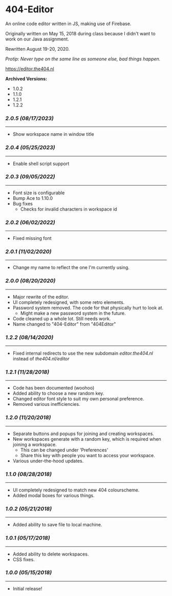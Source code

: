 # 404-Editor

An online code editor written in JS, making use of Firebase.

Originally written on May 15, 2018 during class because I didn't want to work on our Java assignment.

Rewritten August 19-20, 2020.

*Protip: Never type on the same line as someone else, bad things happen.*

https://editor.the404.nl

**Archived Versions:**
- 1.0.2
- 1.1.0
- 1.2.1
- 1.2.2

### *2.0.5 (08/17/2023)*
------------------------
- Show workspace name in window title

### *2.0.4 (05/25/2023)*
------------------------
- Enable shell script support

### *2.0.3 (09/05/2022)*
------------------------
- Font size is configurable
- Bump Ace to 1.10.0
- Bug fixes
    - Checks for invalid characters in workspace id

### *2.0.2 (06/02/2022)*
------------------------
- Fixed missing font

### *2.0.1 (11/02/2020)*
------------------------
- Change my name to reflect the one I'm currently using.

### *2.0.0 (08/20/2020)*
------------------------
- Major rewrite of the editor.
- UI completely redesigned, with some retro elements.
- Password system removed. The code for that physically hurt to look at.
    - Might make a new password system in the future.
- Code cleaned up a whole lot. Still needs work.
- Name changed to "404-Editor" from "404Editor"

### *1.2.2 (08/14/2020)*
------------------------
- Fixed internal redirects to use the new subdomain *editor.the404.nl* instead of *the404.nl/editor*

### *1.2.1 (11/28/2018)*
------------------------
- Code has been documented (woohoo)
- Added ability to choose a new random key.
- Changed editor font style to suit my own personal preference.
- Removed various inefficiencies.

### *1.2.0 (11/20/2018)*
------------------------
- Separate buttons and popups for joining and creating workspaces.
- New workspaces generate with a random key, which is required when joining a workspace.
    - This can be changed under 'Preferences'
    - Share this key with people you want to access your workspace.
- Various under-the-hood updates.

### *1.1.0 (08/28/2018)*
------------------------
- UI completely redesigned to match new 404 colourscheme.
- Added modal boxes for various things.

### *1.0.2 (05/21/2018)*
------------------------
- Added ability to save file to local machine.

### *1.0.1 (05/17/2018)*
------------------------
- Added ability to delete workspaces.
- CSS fixes.

### *1.0.0 (05/15/2018)*
------------------------
- Initial release!
